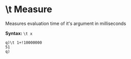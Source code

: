 # \\t Measure

Measures evaluation time of it's argument in milliseconds

**Syntax:** ```\t x```

```o
q)\t 1+!10000000
51
q)
```
